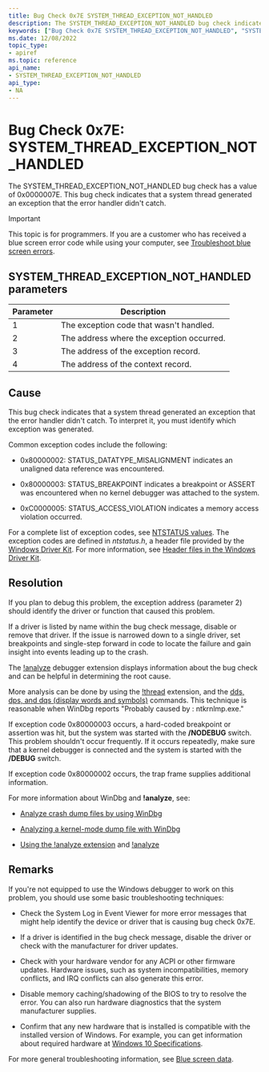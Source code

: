 ```yaml
---
title: Bug Check 0x7E SYSTEM_THREAD_EXCEPTION_NOT_HANDLED
description: The SYSTEM_THREAD_EXCEPTION_NOT_HANDLED bug check indicates that a system thread generated an exception that the error handler didn't catch.
keywords: ["Bug Check 0x7E SYSTEM_THREAD_EXCEPTION_NOT_HANDLED", "SYSTEM_THREAD_EXCEPTION_NOT_HANDLED"]
ms.date: 12/08/2022
topic_type:
- apiref
ms.topic: reference
api_name:
- SYSTEM_THREAD_EXCEPTION_NOT_HANDLED
api_type:
- NA
---
```


# Bug Check 0x7E: SYSTEM_THREAD_EXCEPTION_NOT_HANDLED

The SYSTEM_THREAD_EXCEPTION_NOT_HANDLED bug check has a value of 0x0000007E. This bug check indicates that a system thread generated an exception that the error handler didn't catch.

> [!IMPORTANT]
> This topic is for programmers. If you are a customer who has received a blue screen error code while using your computer, see [Troubleshoot blue screen errors](https://www.windows.com/stopcode).

## SYSTEM_THREAD_EXCEPTION_NOT_HANDLED parameters

| Parameter | Description |
|---|---|
| 1 | The exception code that wasn't handled. |
| 2 | The address where the exception occurred. |
| 3 | The address of the exception record. |
| 4 | The address of the context record. |

## Cause

This bug check indicates that a system thread generated an exception that the error handler didn't catch. To interpret it, you must identify which exception was generated.

Common exception codes include the following:

- 0x80000002: STATUS_DATATYPE_MISALIGNMENT indicates an unaligned data reference was encountered.

- 0x80000003: STATUS_BREAKPOINT indicates a breakpoint or ASSERT was encountered when no kernel debugger was attached to the system.

- 0xC0000005: STATUS_ACCESS_VIOLATION indicates a memory access violation occurred.

For a complete list of exception codes, see [NTSTATUS values](/openspecs/windows_protocols/ms-erref/596a1078-e883-4972-9bbc-49e60bebca55). The exception codes are defined in *ntstatus.h*, a header file provided by the [Windows Driver Kit](../index.yml). For more information, see [Header files in the Windows Driver Kit](../gettingstarted/header-files-in-the-windows-driver-kit.md).

## Resolution

If you plan to debug this problem, the exception address (parameter 2) should identify the driver or function that caused this problem.

If a driver is listed by name within the bug check message, disable or remove that driver. If the issue is narrowed down to a single driver, set breakpoints and single-step forward in code to locate the failure and gain insight into events leading up to the crash.

The [!analyze](-analyze.md) debugger extension displays information about the bug check and can be helpful in determining the root cause.

More analysis can be done by using the [!thread](-thread.md) extension, and the [dds, dps, and dqs (display words and symbols)](dds--dps--dqs--display-words-and-symbols-.md) commands. This technique is reasonable when WinDbg reports "Probably caused by : ntkrnlmp.exe."

If exception code 0x80000003 occurs, a hard-coded breakpoint or assertion was hit, but the system was started with the **/NODEBUG** switch. This problem shouldn't occur frequently. If it occurs repeatedly, make sure that a kernel debugger is connected and the system is started with the **/DEBUG** switch.

If exception code 0x80000002 occurs, the trap frame supplies additional information.

For more information about WinDbg and **!analyze**, see:

- [Analyze crash dump files by using WinDbg](crash-dump-files.md)

- [Analyzing a kernel-mode dump file with WinDbg](analyzing-a-kernel-mode-dump-file-with-windbg.md)

- [Using the !analyze extension](using-the--analyze-extension.md) and [!analyze](-analyze.md)

## Remarks

If you're not equipped to use the Windows debugger to work on this problem, you should use some basic troubleshooting techniques:

- Check the System Log in Event Viewer for more error messages that might help identify the device or driver that is causing bug check 0x7E.

- If a driver is identified in the bug check message, disable the driver or check with the manufacturer for driver updates.

- Check with your hardware vendor for any ACPI or other firmware updates. Hardware issues, such as system incompatibilities, memory conflicts, and IRQ conflicts can also generate this error.

- Disable memory caching/shadowing of the BIOS to try to resolve the error. You can also run hardware diagnostics that the system manufacturer supplies.

- Confirm that any new hardware that is installed is compatible with the installed version of Windows. For example, you can get information about required hardware at [Windows 10 Specifications](https://www.microsoft.com/windows/windows-10-specifications).

For more general troubleshooting information, see [Blue screen data](blue-screen-data.md).
